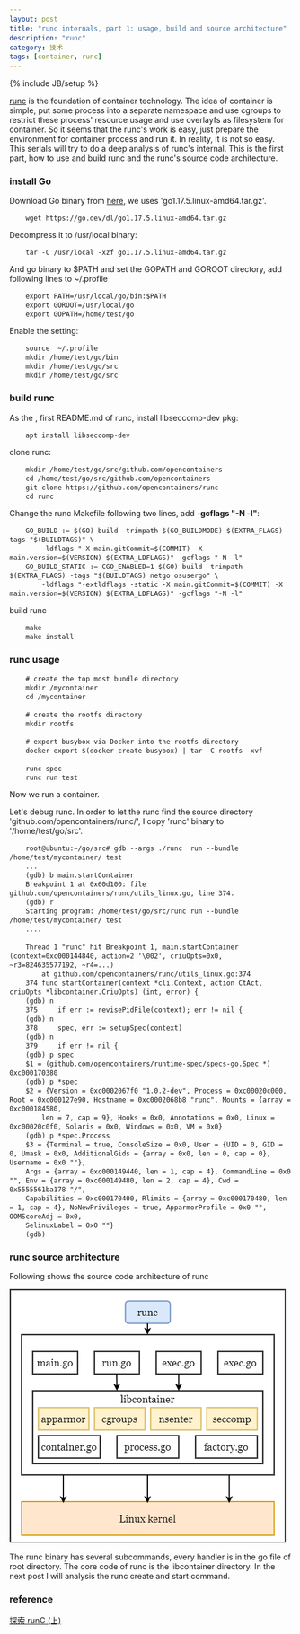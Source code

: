 ```yaml
---
layout: post
title: "runc internals, part 1: usage, build and source architecture"
description: "runc"
category: 技术
tags: [container, runc]
---
```

{% include JB/setup %}


[runc](https://github.com/opencontainers/runc) is the foundation of container technology. The idea of container is simple, put some process into a separate namespace and use cgroups to restrict these process' resource usage and use overlayfs as filesystem for container. So it seems that the runc's work is easy, just prepare the environment for container process and run it. In reality, it is not so easy. This serials will try to do a deep analysis of runc's internal. This is the first part, how to use and build runc and the runc's source code architecture.

<h3> install Go </h3>

Download Go binary from [here](https://go.dev/dl/), we uses 'go1.17.5.linux-amd64.tar.gz'. 

        wget https://go.dev/dl/go1.17.5.linux-amd64.tar.gz

Decompress it to /usr/local binary:

        tar -C /usr/local -xzf go1.17.5.linux-amd64.tar.gz

And go binary to $PATH and set the GOPATH and GOROOT directory, add following lines to ~/.profile

        export PATH=/usr/local/go/bin:$PATH
        export GOROOT=/usr/local/go
        export GOPATH=/home/test/go

Enable the setting:

        source  ~/.profile
        mkdir /home/test/go/bin
        mkdir /home/test/go/src
        mkdir /home/test/go/src


<h3> build runc </h3>

As the , first README.md of runc, install libseccomp-dev pkg:

        apt install libseccomp-dev

clone runc:

        mkdir /home/test/go/src/github.com/opencontainers
        cd /home/test/go/src/github.com/opencontainers
        git clone https://github.com/opencontainers/runc
        cd runc

Change the runc Makefile following two lines, add <b>-gcflags "-N -l"</b>:

        GO_BUILD := $(GO) build -trimpath $(GO_BUILDMODE) $(EXTRA_FLAGS) -tags "$(BUILDTAGS)" \
            -ldflags "-X main.gitCommit=$(COMMIT) -X main.version=$(VERSION) $(EXTRA_LDFLAGS)" -gcflags "-N -l"
        GO_BUILD_STATIC := CGO_ENABLED=1 $(GO) build -trimpath $(EXTRA_FLAGS) -tags "$(BUILDTAGS) netgo osusergo" \
            -ldflags "-extldflags -static -X main.gitCommit=$(COMMIT) -X main.version=$(VERSION) $(EXTRA_LDFLAGS)" -gcflags "-N -l"


build runc

        make
        make install


<h3> runc usage </h3>

        # create the top most bundle directory
        mkdir /mycontainer
        cd /mycontainer

        # create the rootfs directory
        mkdir rootfs

        # export busybox via Docker into the rootfs directory
        docker export $(docker create busybox) | tar -C rootfs -xvf -

        runc spec
        runc run test

Now we run a container.

Let's debug runc. In order to let the runc find the source directory 'github.com/opencontainers/runc/', I copy 'runc' binary to '/home/test/go/src'. 

        root@ubuntu:~/go/src# gdb --args ./runc  run --bundle /home/test/mycontainer/ test
        ...
        (gdb) b main.startContainer
        Breakpoint 1 at 0x60d100: file github.com/opencontainers/runc/utils_linux.go, line 374.
        (gdb) r
        Starting program: /home/test/go/src/runc run --bundle /home/test/mycontainer/ test
        ....

        Thread 1 "runc" hit Breakpoint 1, main.startContainer (context=0xc000144840, action=2 '\002', criuOpts=0x0, ~r3=824635577192, ~r4=...)
            at github.com/opencontainers/runc/utils_linux.go:374
        374	func startContainer(context *cli.Context, action CtAct, criuOpts *libcontainer.CriuOpts) (int, error) {
        (gdb) n
        375		if err := revisePidFile(context); err != nil {
        (gdb) n
        378		spec, err := setupSpec(context)
        (gdb) n
        379		if err != nil {
        (gdb) p spec
        $1 = (github.com/opencontainers/runtime-spec/specs-go.Spec *) 0xc000170380
        (gdb) p *spec
        $2 = {Version = 0xc0002067f0 "1.0.2-dev", Process = 0xc00020c000, Root = 0xc000127e90, Hostname = 0xc0002068b8 "runc", Mounts = {array = 0xc000184580, 
            len = 7, cap = 9}, Hooks = 0x0, Annotations = 0x0, Linux = 0xc00020c0f0, Solaris = 0x0, Windows = 0x0, VM = 0x0}
        (gdb) p *spec.Process 
        $3 = {Terminal = true, ConsoleSize = 0x0, User = {UID = 0, GID = 0, Umask = 0x0, AdditionalGids = {array = 0x0, len = 0, cap = 0}, Username = 0x0 ""}, 
        Args = {array = 0xc000149440, len = 1, cap = 4}, CommandLine = 0x0 "", Env = {array = 0xc000149480, len = 2, cap = 4}, Cwd = 0x5555561ba178 "/", 
        Capabilities = 0xc000170400, Rlimits = {array = 0xc000170480, len = 1, cap = 4}, NoNewPrivileges = true, ApparmorProfile = 0x0 "", OOMScoreAdj = 0x0, 
        SelinuxLabel = 0x0 ""}
        (gdb) 

<h3> runc source architecture </h3>

Following shows the source code architecture of runc

![](/assets/img/runcinternals1/1.png)


The runc binary has several subcommands, every handler is in the go file of root directory. The core code of runc is the libcontainer directory. In the next post I will analysis the runc create and start command.

<h3> reference </h3>

[探索 runC (上)](https://yacanliu.gitee.io/runc-1.html)